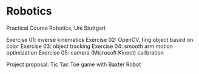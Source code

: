 # Robotics
Practical Course Robotics, Uni Stuttgart

Exercise 01: inverse kinematics
Exercise 02: OpenCV, fing object based on color
Exercise 03: object tracking
Exercise 04: smooth arm motion optimization
Exercise 05: camera (Microsoft Kinect) calibration

Project proposal: Tic Tac Toe game with Baxter Robot
